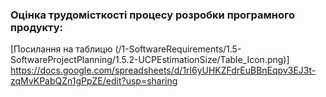 ### Оцінка трудомісткості процесу розробки програмного продукту:

[Посилання на таблицю (/1-SoftwareRequirements/1.5-SoftwareProjectPlanning/1.5.2-UCPEstimationSize/Table_Icon.png)] https://docs.google.com/spreadsheets/d/1rl6yUHKZFdrEuBBnEqpv3EJ3t-zqMvKPabQZn1gPpZE/edit?usp=sharing
